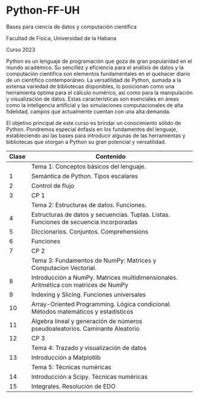 # Python-FF-UH
Bases para ciencia de datos y computación cientı́fica

Facultad de Física, Universidad de la Habana

Curso 2023

Python es un lenguaje de programación que goza de gran popularidad en el mundo académico. Su sencillez y eficiencia para el análisis de datos y la computación científica son elementos fundamentales en el quehacer diario de un científico contemporáneo. La versatilidad de Python, sumada a la extensa variedad de bibliotecas disponibles, lo posicionan como una herramienta óptima para el cálculo numérico, así como para la manipulación y visualización de datos. Estas características son esenciales en áreas como la inteligencia artificial y las simulaciones computacionales de alta fidelidad, campos que actualmente cuentan con una alta demanda.

El objetivo principal de este curso es brindar un conocimiento sólido de Python. Pondremos especial énfasis en los fundamentos del lenguaje, estableciendo así las bases para introducir algunas de las herramientas y bibliotecas que otorgan a Python su gran potencial y versatilidad.

| Clase | Contenido |
| --- | --- |
|  | Tema 1: Conceptos básicos del lenguaje. |
| 1 | Semántica de Python. Tipos escalares |
| 2 | Control de flujo |
| 3 | CP 1 |
|  | Tema 2: Estructuras de datos. Funciones. |
| 4 | Estructuras de datos y secuencias. Tuplas. Listas. Funciones de secuencia incorporadas |
| 5 | Diccionarios. Conjuntos. Comprehensions |
| 6 | Funciones |
| 7 | CP 2 |
|  | Tema 3: Fundamentos de NumPy: Matrices y Computacion Vectorial. |
| 8 | Introducción a NumPy. Matrices multidimensionales. Aritmética con matrices de NumPy |
| 9 | Indexing y Slicing. Funciones universales |
| 10 | Array-Oriented Programming. Lógica condicional. Métodos matemáticos y estadísticos |
| 11 | Álgebra lineal y generación de números pseudoaleatorios. Caminante Aleatorio |
| 12 | CP 3 |
|  | Tema 4: Trazado y visualización de datos |
| 13 | Introducción a Matplotlib |
|  | Tema 5: Técnicas numéricas |
| 14 | Introducción a Scipy. Técnicas numéricas |
| 15 | Integrales. Resolución de EDO |
